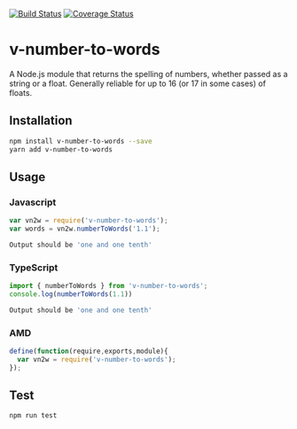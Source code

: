 [![Build Status](https://travis-ci.org/markoblad/v-number-to-words.svg?branch=master)](https://travis-ci.org/markoblad/v-number-to-words)
[![Coverage Status](https://coveralls.io/repos/github/markoblad/v-number-to-words/badge.svg?branch=master)](https://coveralls.io/github/markoblad/v-number-to-words?branch=master)

# v-number-to-words
A Node.js module that returns the spelling of numbers, whether passed as a string or a float.  Generally reliable for up to 16 (or 17 in some cases) of floats.
## Installation 
```sh
npm install v-number-to-words --save
yarn add v-number-to-words
```
## Usage
### Javascript
```javascript
var vn2w = require('v-number-to-words');
var words = vn2w.numberToWords('1.1');
```
```sh
Output should be 'one and one tenth'
```
### TypeScript
```typescript
import { numberToWords } from 'v-number-to-words';
console.log(numberToWords(1.1))
```
```sh
Output should be 'one and one tenth'
```
### AMD
```javascript
define(function(require,exports,module){
  var vn2w = require('v-number-to-words');
});
```
## Test 
```sh
npm run test
```
